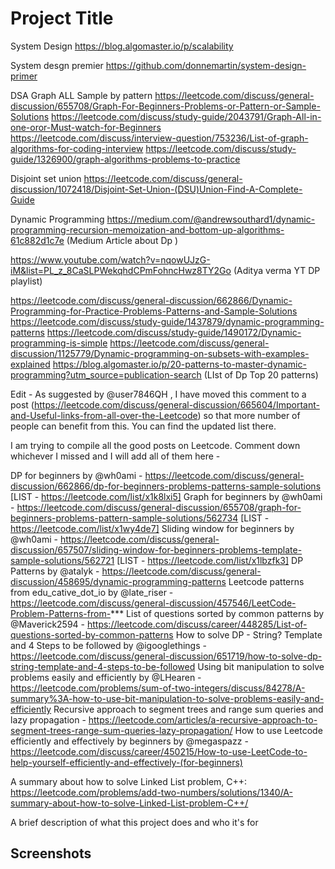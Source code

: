 
# Project Title

System Design
https://blog.algomaster.io/p/scalability

System desgn premier
https://github.com/donnemartin/system-design-primer

DSA
Graph ALL Sample by pattern
  https://leetcode.com/discuss/general-discussion/655708/Graph-For-Beginners-Problems-or-Pattern-or-Sample-Solutions
  https://leetcode.com/discuss/study-guide/2043791/Graph-All-in-one-oror-Must-watch-for-Beginners
  https://leetcode.com/discuss/interview-question/753236/List-of-graph-algorithms-for-coding-interview
  https://leetcode.com/discuss/study-guide/1326900/graph-algorithms-problems-to-practice

Disjoint set union
  https://leetcode.com/discuss/general-discussion/1072418/Disjoint-Set-Union-(DSU)Union-Find-A-Complete-Guide

Dynamic Programming
  https://medium.com/@andrewsouthard1/dynamic-programming-recursion-memoization-and-bottom-up-algorithms-61c882d1c7e  (Medium Article about Dp )
  
  https://www.youtube.com/watch?v=nqowUJzG-iM&list=PL_z_8CaSLPWekqhdCPmFohncHwz8TY2Go   (Aditya verma YT DP playlist)
 
  
https://leetcode.com/discuss/general-discussion/662866/Dynamic-Programming-for-Practice-Problems-Patterns-and-Sample-Solutions
 https://leetcode.com/discuss/study-guide/1437879/dynamic-programming-patterns
 https://leetcode.com/discuss/study-guide/1490172/Dynamic-programming-is-simple
 https://leetcode.com/discuss/general-discussion/1125779/Dynamic-programming-on-subsets-with-examples-explained
 https://blog.algomaster.io/p/20-patterns-to-master-dynamic-programming?utm_source=publication-search  (LIst of Dp Top 20 patterns)












Edit - As suggested by @user7846QH , I have moved this comment to a post (https://leetcode.com/discuss/general-discussion/665604/Important-and-Useful-links-from-all-over-the-Leetcode) so that more number of people can benefit from this. You can find the updated list there.

I am trying to compile all the good posts on Leetcode. Comment down whichever I missed and I will add all of them here -

DP for beginners by @wh0ami - https://leetcode.com/discuss/general-discussion/662866/dp-for-beginners-problems-patterns-sample-solutions [LIST - https://leetcode.com/list/x1k8lxi5]
Graph for beginners by @wh0ami - https://leetcode.com/discuss/general-discussion/655708/graph-for-beginners-problems-pattern-sample-solutions/562734 [LIST - https://leetcode.com/list/x1wy4de7]
Sliding window for beginners by @wh0ami - https://leetcode.com/discuss/general-discussion/657507/sliding-window-for-beginners-problems-template-sample-solutions/562721 [LIST - https://leetcode.com/list/x1lbzfk3]
DP Patterns by @atalyk - https://leetcode.com/discuss/general-discussion/458695/dynamic-programming-patterns
Leetcode patterns from edu_cative_dot_io by @late_riser - https://leetcode.com/discuss/general-discussion/457546/LeetCode-Problem-Patterns-from-***
List of questions sorted by common patterns by @Maverick2594 - https://leetcode.com/discuss/career/448285/List-of-questions-sorted-by-common-patterns
How to solve DP - String? Template and 4 Steps to be followed by @igooglethings - https://leetcode.com/discuss/general-discussion/651719/how-to-solve-dp-string-template-and-4-steps-to-be-followed
Using bit manipulation to solve problems easily and efficiently by @LHearen - https://leetcode.com/problems/sum-of-two-integers/discuss/84278/A-summary%3A-how-to-use-bit-manipulation-to-solve-problems-easily-and-efficiently
Recursive approach to segment trees and range sum queries and lazy propagation - https://leetcode.com/articles/a-recursive-approach-to-segment-trees-range-sum-queries-lazy-propagation/
How to use Leetcode efficiently and effectively by beginners by @megaspazz - https://leetcode.com/discuss/career/450215/How-to-use-LeetCode-to-help-yourself-efficiently-and-effectively-(for-beginners)





 

 

 



A summary about how to solve Linked List problem, C++:
https://leetcode.com/problems/add-two-numbers/solutions/1340/A-summary-about-how-to-solve-Linked-List-problem-C++/

A brief description of what this project does and who it's for


## Screenshots

